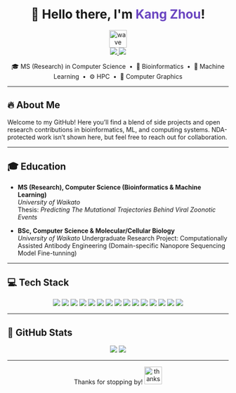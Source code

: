 <!-- Heading -->
<div align="center">
  <h1>👋 Hello there, I'm <span style="color:#6B46C1;">Kang Zhou</span>!</h1>
  <img src="https://raw.githubusercontent.com/MartinHeinz/MartinHeinz/master/wave.gif" width="40" alt="wave"/>
</div>

<div align="center">
  <a href="https://www.linkedin.com/in/kang-zhou-aemon/">
    <img src="https://img.shields.io/badge/LinkedIn-0A66C2?style=for-the-badge&logo=linkedin&logoColor=white"/>
  </a>
  <a href="https://github.com/Amekn">
    <img src="https://img.shields.io/badge/GitHub-black?style=for-the-badge&logo=github&logoColor=white"/>
  </a>
</div>

<p align="center">
  🎓 MS (Research) in Computer Science &nbsp;•&nbsp;
  🧬 Bioinformatics &nbsp;•&nbsp;
  🤖 Machine Learning &nbsp;•&nbsp;
  ⚙️ HPC &nbsp;•&nbsp;
  🎨 Computer Graphics
</p>

---

## 🔥 About Me
Welcome to my GitHub! Here you’ll find a blend of side projects and open research contributions in bioinformatics, ML, and computing systems. NDA-protected work isn’t shown here, but feel free to reach out for collaboration.

---

## 🎓 Education
- **MS (Research), Computer Science (Bioinformatics & Machine Learning)**  
  _University of Waikato_  
  Thesis: *Predicting The Mutational Trajectories Behind Viral Zoonotic Events*

- **BSc, Computer Science & Molecular/Cellular Biology**  
  _University of Waikato_
  Undergraduate Research Project: Computationally Assisted Antibody Engineering (Domain-specific Nanopore Sequencing Model Fine-tunning)

---

## 💻 Tech Stack

<p align="center">
  <img src="https://img.shields.io/badge/C-00599C?style=for-the-badge&logo=c&logoColor=white"/>  
  <img src="https://img.shields.io/badge/C++-00599C?style=for-the-badge&logo=c%2B%2B&logoColor=white"/>  
  <img src="https://img.shields.io/badge/Swift-FA7343?style=for-the-badge&logo=swift&logoColor=white"/>  
  <img src="https://img.shields.io/badge/C%23-239120?style=for-the-badge&logo=csharp&logoColor=white"/>  
  <img src="https://img.shields.io/badge/Python-black?style=for-the-badge&logo=python"/>  
  <img src="https://img.shields.io/badge/Java-E34A86?style=for-the-badge&logo=java&logoColor=white"/>  
  <img src="https://img.shields.io/badge/Metal_API-000000?style=for-the-badge&logo=apple&logoColor=white"/>  
  <img src="https://img.shields.io/badge/CUDA-ED1C24?style=for-the-badge&logo=nvidia&logoColor=white"/>  
  <img src="https://img.shields.io/badge/Bash-4EAA25?style=for-the-badge&logo=gnu-bash&logoColor=white"/>  
  <img src="https://img.shields.io/badge/PowerShell-0078D4?style=for-the-badge&logo=powershell&logoColor=white"/>  
  <img src="https://img.shields.io/badge/SQL-CC2927?style=for-the-badge&logo=mysql&logoColor=white"/>  
  <img src="https://img.shields.io/badge/Apache-221D15?style=for-the-badge&logo=apache&logoColor=white"/>  
  <img src="https://img.shields.io/badge/Slurm-0078D4?style=for-the-badge&logo=slurm&logoColor=white"/>  
  <img src="https://img.shields.io/badge/AWS-232F3E?style=for-the-badge&logo=amazonaws&logoColor=white"/>  
  <img src="https://img.shields.io/badge/GitHub-181717?style=for-the-badge&logo=github&logoColor=white"/>
</p>

---

## 🌟 GitHub Stats

<p align="center">
  <img src="https://github-readme-stats.vercel.app/api?username=Amekn&show_icons=true&theme=radical" />
  <img src="https://github-readme-stats.vercel.app/api/top-langs/?username=Amekn&layout=compact&theme=radical" />
</p>

---

<p align="center">
  Thanks for stopping by!  
  <img src="https://media.giphy.com/media/hvRJCLFzcasrR4ia7z/giphy.gif" width="40" alt="thanks"/>
</p>
